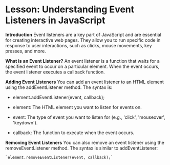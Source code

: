 # Lesson: Understanding Event Listeners in JavaScript

**Introduction**
Event listeners are a key part of JavaScript and are essential for creating interactive web pages. They allow you to run specific code in response to user interactions, such as clicks, mouse movements, key presses, and more.

**What is an Event Listener?**
An event listener is a function that waits for a specified event to occur on a particular element. When the event occurs, the event listener executes a callback function.

**Adding Event Listeners**
You can add an event listener to an HTML element using the addEventListener method. The syntax is:
   * element.addEventListener(event, callback);

   * element: The HTML element you want to listen for events on.
   * event: The type of event you want to listen for (e.g., 'click', 'mouseover', 'keydown').
   * callback: The function to execute when the event occurs.


**Removing Event Listeners** 
You can also remove an event listener using the removeEventListener method. The syntax is similar to addEventListener:

    `element.removeEventListener(event, callback);`
    
